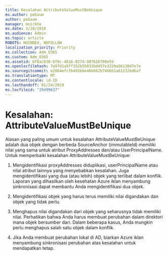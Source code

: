 ```yaml
---
title: Kesalahan AttributeValueMustBeUnique
ms.author: pebaum
author: pebaum
manager: mnirkhe
ms.date: 3/20/2018
ms.audience: Admin
ms.topic: article
ROBOTS: NOINDEX, NOFOLLOW
localization_priority: Priority
ms.collection: Adm_O365
ms.custom: Adm_O365
ms.assetid: bf8ac830-6f0c-4616-827d-987616700e59
ms.openlocfilehash: 7a97d1a5ff352b55833bd457e3220a56130d7e7e
ms.sourcegitcommit: e2864efcfb493b6e46b662b746661a61232bdba7
ms.translationtype: MT
ms.contentlocale: id-ID
ms.lasthandoff: 01/24/2019
ms.locfileid: "29499637"
---
```

# <a name="error-attributevaluemustbeunique"></a>Kesalahan: AttributeValueMustBeUnique

Alasan yang paling umum untuk kesalahan AttributeValueMustBeUnique adalah dua objek dengan berbeda SourceAnchor (immutableId) memiliki nilai yang sama untuk atribut ProxyAddresses dan/atau UserPrincipalName. Untuk memperbaiki kesalahan AttributeValueMustBeUnique:
  
1. Mengidentifikasi proxyAddresses diduplikasi, userPrincipalName atau nilai atribut lainnya yang menyebabkan kesalahan. Juga mengidentifikasi yang dua (atau lebih) objek yang terlibat dalam konflik. Laporan yang dihasilkan oleh kesehatan Azure iklan menyambung sinkronisasi dapat membantu Anda mengidentifikasi dua objek.
    
2. Mengidentifikasi objek yang harus terus memiliki nilai digandakan dan objek yang tidak perlu.
    
3. Menghapus nilai digandakan dari objek yang seharusnya tidak memiliki nilai. Perhatikan bahwa Anda harus membuat perubahan dalam direktori mana objek bersumber dari. Dalam beberapa kasus, Anda mungkin perlu menghapus salah satu objek dalam konflik.
    
4. Jika Anda membuat perubahan lokal di AD, biarkan Azure iklan menyambung sinkronisasi perubahan atas kesalahan untuk mendapatkan tetap.
    


